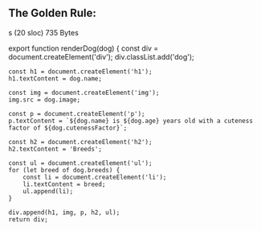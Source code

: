 ## The Golden Rule: 

s (20 sloc)  735 Bytes
   
export function renderDog(dog) {
    const div = document.createElement('div');
    div.classList.add('dog');

    const h1 = document.createElement('h1');
    h1.textContent = dog.name;

    const img = document.createElement('img');
    img.src = dog.image;

    const p = document.createElement('p');
    p.textContent = `${dog.name} is ${dog.age} years old with a cuteness factor of ${dog.cutenessFactor}`;

    const h2 = document.createElement('h2');
    h2.textContent = 'Breeds';

    const ul = document.createElement('ul');
    for (let breed of dog.breeds) {
        const li = document.createElement('li');
        li.textContent = breed;
        ul.append(li);
    }

    div.append(h1, img, p, h2, ul);
    return div;